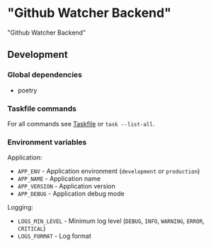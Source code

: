 # "Github Watcher Backend"

"Github Watcher Backend"

## Development

### Global dependencies

- poetry

### Taskfile commands

For all commands see [Taskfile](Taskfile.yaml) or `task --list-all`.

### Environment variables

Application:

- `APP_ENV` - Application environment (`development` or `production`)
- `APP_NAME` - Application name
- `APP_VERSION` - Application version
- `APP_DEBUG` - Application debug mode

Logging:

- `LOGS_MIN_LEVEL` - Minimum log level (`DEBUG`, `INFO`, `WARNING`, `ERROR`, `CRITICAL`)
- `LOGS_FORMAT` - Log format

